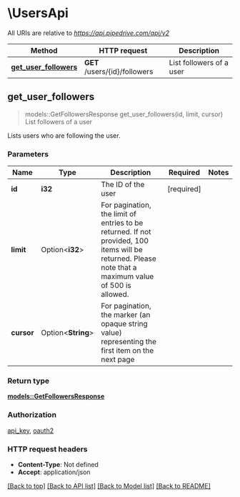 # \UsersApi

All URIs are relative to *https://api.pipedrive.com/api/v2*

Method | HTTP request | Description
------------- | ------------- | -------------
[**get_user_followers**](UsersApi.md#get_user_followers) | **GET** /users/{id}/followers | List followers of a user



## get_user_followers

> models::GetFollowersResponse get_user_followers(id, limit, cursor)
List followers of a user

Lists users who are following the user.

### Parameters


Name | Type | Description  | Required | Notes
------------- | ------------- | ------------- | ------------- | -------------
**id** | **i32** | The ID of the user | [required] |
**limit** | Option<**i32**> | For pagination, the limit of entries to be returned. If not provided, 100 items will be returned. Please note that a maximum value of 500 is allowed. |  |
**cursor** | Option<**String**> | For pagination, the marker (an opaque string value) representing the first item on the next page |  |

### Return type

[**models::GetFollowersResponse**](GetFollowersResponse.md)

### Authorization

[api_key](../README.md#api_key), [oauth2](../README.md#oauth2)

### HTTP request headers

- **Content-Type**: Not defined
- **Accept**: application/json

[[Back to top]](#) [[Back to API list]](../README.md#documentation-for-api-endpoints) [[Back to Model list]](../README.md#documentation-for-models) [[Back to README]](../README.md)

